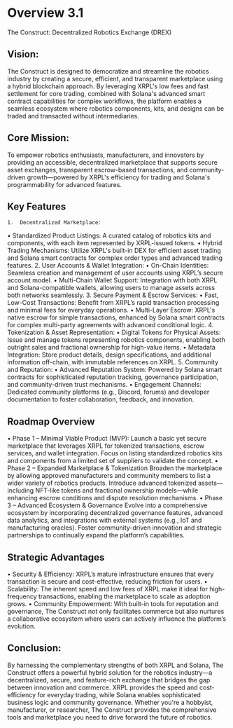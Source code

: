 # Overview 3.1

The Construct: Decentralized Robotics Exchange (DREX)

## Vision:
The Construct is designed to democratize and streamline the robotics industry by creating a secure, efficient, and transparent marketplace using a hybrid blockchain approach. By leveraging XRPL's low fees and fast settlement for core trading, combined with Solana's advanced smart contract capabilities for complex workflows, the platform enables a seamless ecosystem where robotics components, kits, and designs can be traded and transacted without intermediaries.

## Core Mission:
To empower robotics enthusiasts, manufacturers, and innovators by providing an accessible, decentralized marketplace that supports secure asset exchanges, transparent escrow-based transactions, and community-driven growth—powered by XRPL's efficiency for trading and Solana's programmability for advanced features.

## Key Features
	1.	Decentralized Marketplace:
•	Standardized Product Listings: A curated catalog of robotics kits and components, with each item represented by XRPL-issued tokens.
•	Hybrid Trading Mechanisms: Utilize XRPL's built-in DEX for efficient asset trading and Solana smart contracts for complex order types and advanced trading features.
2.	User Accounts & Wallet Integration:
•	On-Chain Identities: Seamless creation and management of user accounts using XRPL’s secure account model.
•	Multi-Chain Wallet Support: Integration with both XRPL and Solana-compatible wallets, allowing users to manage assets across both networks seamlessly.
3.	Secure Payment & Escrow Services:
•	Fast, Low-Cost Transactions: Benefit from XRPL’s rapid transaction processing and minimal fees for everyday operations.
•	Multi-Layer Escrow: XRPL's native escrow for simple transactions, enhanced by Solana smart contracts for complex multi-party agreements with advanced conditional logic.
4.	Tokenization & Asset Representation:
•	Digital Tokens for Physical Assets: Issue and manage tokens representing robotics components, enabling both outright sales and fractional ownership for high-value items.
•	Metadata Integration: Store product details, design specifications, and additional information off-chain, with immutable references on XRPL.
5.	Community and Reputation:
•	Advanced Reputation System: Powered by Solana smart contracts for sophisticated reputation tracking, governance participation, and community-driven trust mechanisms.
•	Engagement Channels: Dedicated community platforms (e.g., Discord, forums) and developer documentation to foster collaboration, feedback, and innovation.

## Roadmap Overview
•	Phase 1 – Minimal Viable Product (MVP):
Launch a basic yet secure marketplace that leverages XRPL for tokenized transactions, escrow services, and wallet integration. Focus on listing standardized robotics kits and components from a limited set of suppliers to validate the concept.
•	Phase 2 – Expanded Marketplace & Tokenization
Broaden the marketplace by allowing approved manufacturers and community members to list a wider variety of robotics products. Introduce advanced tokenized assets—including NFT-like tokens and fractional ownership models—while enhancing escrow conditions and dispute resolution mechanisms.
•	Phase 3 – Advanced Ecosystem & Governance 
Evolve into a comprehensive ecosystem by incorporating decentralized governance features, advanced data analytics, and integrations with external systems (e.g., IoT and manufacturing oracles). Foster community-driven innovation and strategic partnerships to continually expand the platform’s capabilities.

## Strategic Advantages
•	Security & Efficiency: XRPL’s mature infrastructure ensures that every transaction is secure and cost-effective, reducing friction for users.
•	Scalability: The inherent speed and low fees of XRPL make it ideal for high-frequency transactions, enabling the marketplace to scale as adoption grows.
•	Community Empowerment: With built-in tools for reputation and governance, The Construct not only facilitates commerce but also nurtures a collaborative ecosystem where users can actively influence the platform’s evolution.

## Conclusion:
By harnessing the complementary strengths of both XRPL and Solana, The Construct offers a powerful hybrid solution for the robotics industry—a decentralized, secure, and feature-rich exchange that bridges the gap between innovation and commerce. XRPL provides the speed and cost-efficiency for everyday trading, while Solana enables sophisticated business logic and community governance. Whether you're a hobbyist, manufacturer, or researcher, The Construct provides the comprehensive tools and marketplace you need to drive forward the future of robotics.